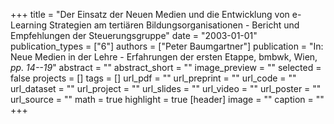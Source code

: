 +++
title = "Der Einsatz der Neuen Medien und die Entwicklung von e-Learning Strategien am tertiären Bildungsorganisationen - Bericht und Empfehlungen der Steuerungsgruppe"
date = "2003-01-01"
publication_types = ["6"]
authors = ["Peter Baumgartner"]
publication = "In: Neue Medien in der Lehre - Erfahrungen der ersten Etappe, bmbwk, Wien, _pp. 14--19_"
abstract = ""
abstract_short = ""
image_preview = ""
selected = false
projects = []
tags = []
url_pdf = ""
url_preprint = ""
url_code = ""
url_dataset = ""
url_project = ""
url_slides = ""
url_video = ""
url_poster = ""
url_source = ""
math = true
highlight = true
[header]
image = ""
caption = ""
+++
